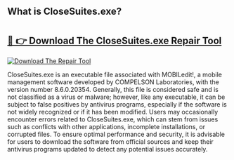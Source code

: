 ## What is CloseSuites.exe? 

# <h2><a href="https://exedetect.com/download.php?CloseSuites.exe">🔗 👉 Download The CloseSuites.exe Repair Tool</a></h2>

[![Download The Repair Tool](https://exedetect.com/download-button.jpg)](https://exedetect.com/download.php?CloseSuites.exe)

CloseSuites.exe is an executable file associated with MOBILedit!, a mobile management software developed by COMPELSON Laboratories, with the version number 8.6.0.20354. Generally, this file is considered safe and is not classified as a virus or malware; however, like any executable, it can be subject to false positives by antivirus programs, especially if the software is not widely recognized or if it has been modified. Users may occasionally encounter errors related to CloseSuites.exe, which can stem from issues such as conflicts with other applications, incomplete installations, or corrupted files. To ensure optimal performance and security, it is advisable for users to download the software from official sources and keep their antivirus programs updated to detect any potential issues accurately.